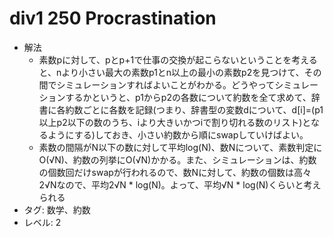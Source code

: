 # div1 250 Procrastination

- 解法
    - 素数pに対して、pとp+1で仕事の交換が起こらないということを考えると、nより小さい最大の素数p1とn以上の最小の素数p2を見つけて、その間でシミュレーションすればよいことがわかる。どうやってシミュレーションするかというと、p1からp2の各数について約数を全て求めて、辞書に各約数ごとに各数を記録(つまり、辞書型の変数dについて、d[i]=(p1以上p2以下の数のうち、iより大きいかつiで割り切れる数のリスト)となるようにする)しておき、小さい約数から順にswapしていけばよい。
    - 素数の間隔がN以下の数に対して平均log(N)、数Nについて、素数判定にO(√N)、約数の列挙にO(√N)かかる。また、シミュレーションは、約数の個数回だけswapが行われるので、数Nに対して、約数の個数は高々2√Nなので、平均2√N * log(N)。よって、平均√N * log(N)くらいと考えられる
- タグ: 数学、約数
- レベル: 2
